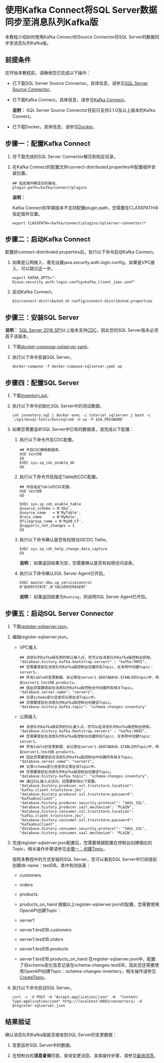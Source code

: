 # 使用Kafka Connect将SQL Server数据同步至消息队列Kafka版

本教程介绍如何使用Kafka Connect的Source Connector将SQL Server的数据同步至消息队列Kafka版。

## 前提条件

在开始本教程前，请确保您已完成以下操作：

-   已下载SQL Server Source Connector。具体信息，请参见[SQL Server Source Connector](https://repo1.maven.org/maven2/io/debezium/debezium-connector-sqlserver/)。
-   已下载Kafka Connect。具体信息，请参见[Kafka Connect](http://kafka.apache.org/downloads#2.1.0)。

    **说明：** SQL Server Source Connector目前只支持2.1.0及以上版本的Kafka Connect。

-   已下载Docker。具体信息，请参见[Docker](https://www.docker.com/products/docker-desktop)。

## 步骤一：配置Kafka Connect

1.  将下载完成的SQL Server Connector解压到指定目录。

2.  在Kafka Connect的配置文件connect-distributed.properties中配置插件安装位置。

    ```
    ## 指定插件解压后的路径。
    plugin.path=/kafka/connect/plugins
    ```

    **说明：**

    Kafka Connect的早期版本不支持配置plugin.path，您需要在CLASSPATH中指定插件位置。

    ```
    export CLASSPATH=/kafka/connect/plugins/sqlserver-connector/*
    ```


## 步骤二：启动Kafka Connect

配置好connect-distributed.properties后，执行以下命令启动Kafka Connect。

1.  如果是公网接入，需先设置java.security.auth.login.config，如果是VPC接入，可以跳过这一步。

    ```
    export KAFKA_OPTS="-Djava.security.auth.login.config=kafka_client_jaas.conf"
    ```

2.  启动Kafka Connect。

    ```
    bin/connect-distributed.sh config/connect-distributed.properties
    ```


## 步骤三：安装SQL Server

**说明：** [SQL Server 2016 SP1](https://blogs.msdn.microsoft.com/sqlreleaseservices/sql-server-2016-service-pack-1-sp1-released/)以上版本支持[CDC](https://docs.microsoft.com/en-us/sql/relational-databases/track-changes/about-change-data-capture-sql-server?view=sql-server-2017)，因此您的SQL Server版本必须高于该版本。

1.  下载[docker-compose-sqlserver.yaml](https://github.com/AliwareMQ/aliware-kafka-demos/blob/master/kafka-connect-demo/SqlserverSourceConnector/docker-compose-sqlserver.yaml)。

2.  执行以下命令安装SQL Server。

    ```
    docker-compose -f docker-compose-sqlserver.yaml up
    ```


## 步骤四：配置SQL Server

1.  下载[inventory.sql](https://github.com/AliwareMQ/aliware-kafka-demos/blob/master/kafka-connect-demo/SqlserverSourceConnector/inventory.sql)。

2.  执行以下命令初始化SQL Server中的测试数据。

    ```
    cat inventory.sql | docker exec -i tutorial_sqlserver_1 bash -c '/opt/mssql-tools/bin/sqlcmd -U sa -P $SA_PASSWORD'
    ```

3.  如果您需要监听SQL Server中已有的数据表，请完成以下配置：

    1.  执行以下命令开启CDC配置。

        ```
        ## 开启CDC模板数据库。
        USE testDB
        GO
        EXEC sys.sp_cdc_enable_db
        GO
        ```

    2.  执行以下命令开启指定Table的CDC配置。

        ```
        ## 开启指定Table的CDC配置。
        USE testDB
        GO
        
        EXEC sys.sp_cdc_enable_table
        @source_schema = N'dbo',
        @source_name   = N'MyTable',
        @role_name     = N'MyRole',
        @filegroup_name = N'MyDB_CT',
        @supports_net_changes = 1
        GO
        ```

    3.  执行以下命令确认是否有权限访问CDC Table。

        ```
        EXEC sys.sp_cdc_help_change_data_capture
        GO
        ```

        **说明：** 如果返回结果为空，您需要确认是否有权限访问该表。

    4.  执行以下命令确认SQL Server Agent已开启。

        ```
        EXEC master.dbo.xp_servicecontrol N'QUERYSTATE',N'SQLSERVERAGENT'
        ```

        **说明：** 如果返回结果为`Running`，则说明SQL Server Agent已开启。


## 步骤五：启动SQL Server Connector

1.  下载[register-sqlserver.json](https://github.com/AliwareMQ/aliware-kafka-demos/blob/master/kafka-connect-demo/SqlserverSourceConnector/register-sqlserver.json)。

2.  编辑register-sqlserver.json。

    -   VPC接入

        ```
        ## 消息队列Kafka版实例的默认接入点，您可以在消息队列Kafka版控制台获取。
        "database.history.kafka.bootstrap.servers" : "kafka:9092",
        ## 您需要提前在消息队列Kafka版控制台创建同名Topic，在本例中创建topic：server1。
        ## 所有table的变更数据，会记录在server1.$DATABASE.$TABLE的topic中，例如server1.testDB.products。
        ## 因此您需要提前在消息队列Kafka版控制台中创建所有相关Topic。
        "database.server.name": "server1",
        ## 记录schema变化信息将记录在该Topic中。
        ## 您需要提前在消息队列Kafka版控制台创建该Topic。
        "database.history.kafka.topic": "schema-changes-inventory"
        ```

    -   公网接入

        ```
        ## 消息队列Kafka版实例的SSL接入点，您可以在消息队列Kafka版控制台获取。
        "database.history.kafka.bootstrap.servers" : "kafka:9092",
        ## 您需要提前在消息队列Kafka版控制台创建同名Topic，在本例中创建topic：server1。
        ## 所有table的变更数据，会记录在server1.$DATABASE.$TABLE的Topic中，例如server1.testDB.products。
        ## 因此您需要提前在消息队列Kafka版控制台中创建所有相关Topic。
        "database.server.name": "server1",
        ## 记录schema变化信息将记录在该Topic中。
        ## 您需要提前在消息队列Kafka版控制台创建该Topic。
        "database.history.kafka.topic": "schema-changes-inventory",
        ## 通过SSL接入点访问，还需要修改以下配置。
        "database.history.producer.ssl.truststore.location": "kafka.client.truststore.jks",
        "database.history.producer.ssl.truststore.password": "KafkaOnsClient",
        "database.history.producer.security.protocol": "SASL_SSL",
        "database.history.producer.sasl.mechanism": "PLAIN",
        "database.history.consumer.ssl.truststore.location": "kafka.client.truststore.jks",
        "database.history.consumer.ssl.truststore.password": "KafkaOnsClient",
        "database.history.consumer.security.protocol": "SASL_SSL",
        "database.history.consumer.sasl.mechanism": "PLAIN",
        ```

3.  完成register-sqlserver.json配置后，您需要根据配置在控制台创建相应的Topic，相关操作步骤请参见[步骤一：创建Topic](/cn.zh-CN/快速入门/步骤三：创建资源.md)。

    按照本教程中的方式安装的SQL Server，您可以看到SQL Server中已经提前创建db name：testDB。其中有四张表：

    -   customers
    -   orders
    -   products
    -   products\_on\_hand
    根据以上register-sqlserver.json的配置，您需要使用OpenAPI创建Topic：

    -   server1
    -   server1.testDB.customers
    -   server1.testDB.orders
    -   server1.testDB.products
    -   server1.testDB.products\_on\_hand
    在register-sqlserver.json中，配置了将schema变化信息记录在schema-changes-testDB，因此您还需要使用OpenAPI创建Topic：schema-changes-inventory，相关操作请参见[CreateTopic](/cn.zh-CN/API参考/Topic/CreateTopic.md)。

4.  执行以下命令启动SQL Server。

    ```
    curl -i -X POST -H "Accept:application/json" -H  "Content-Type:application/json" http://localhost:8083/connectors/ -d @register-sqlserver.json
    ```


## 结果验证

确认消息队列Kafka版能否接收到SQL Server的变更数据：

1.  变更监听SQL Server中的数据。

2.  在控制台的**消息查询**页面，查询变更消息。具体操作步骤，请参见[查询消息](/cn.zh-CN/用户指南/查询消息.md)。



